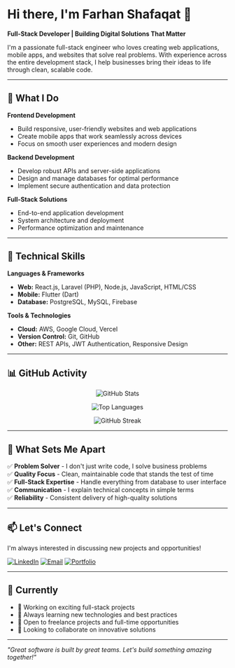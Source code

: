 # Hi there, I'm Farhan Shafaqat 👋

**Full-Stack Developer | Building Digital Solutions That Matter**

I'm a passionate full-stack engineer who loves creating web applications, mobile apps, and websites that solve real problems. With experience across the entire development stack, I help businesses bring their ideas to life through clean, scalable code.

---

## 🚀 What I Do

**Frontend Development**
- Build responsive, user-friendly websites and web applications
- Create mobile apps that work seamlessly across devices
- Focus on smooth user experiences and modern design

**Backend Development**
- Develop robust APIs and server-side applications
- Design and manage databases for optimal performance
- Implement secure authentication and data protection

**Full-Stack Solutions**
- End-to-end application development
- System architecture and deployment
- Performance optimization and maintenance

---

## 💼 Technical Skills

**Languages & Frameworks**
- **Web:** React.js, Laravel (PHP), Node.js, JavaScript, HTML/CSS
- **Mobile:** Flutter (Dart)
- **Database:** PostgreSQL, MySQL, Firebase

**Tools & Technologies**
- **Cloud:** AWS, Google Cloud, Vercel
- **Version Control:** Git, GitHub
- **Other:** REST APIs, JWT Authentication, Responsive Design

---

## 📊 GitHub Activity

<div align="center">

![GitHub Stats](https://github-readme-stats.vercel.app/api?username=faribasra6&show_icons=true&theme=default&hide_border=true&include_all_commits=true&count_private=true)

![Top Languages](https://github-readme-stats.vercel.app/api/top-langs/?username=faribasra6&layout=compact&theme=default&hide_border=true&langs_count=8&exclude_repo=repo1,repo2)

![GitHub Streak](https://github-readme-streak-stats.herokuapp.com/?user=faribasra6&theme=default&hide_border=true)

</div>

---

## 🎯 What Sets Me Apart

✅ **Problem Solver** - I don't just write code, I solve business problems  
✅ **Quality Focus** - Clean, maintainable code that stands the test of time  
✅ **Full-Stack Expertise** - Handle everything from database to user interface  
✅ **Communication** - I explain technical concepts in simple terms  
✅ **Reliability** - Consistent delivery of high-quality solutions  

---

## 📫 Let's Connect

I'm always interested in discussing new projects and opportunities!

[![LinkedIn](https://img.shields.io/badge/LinkedIn-Connect-blue?style=for-the-badge&logo=linkedin)](https://linkedin.com/in/farhan-shafaqat)
[![Email](https://img.shields.io/badge/Email-Contact-red?style=for-the-badge&logo=gmail)](mailto:farhanshafaqatbasra@gmail.com)
[![Portfolio](https://img.shields.io/badge/Portfolio-Visit-green?style=for-the-badge&logo=web)](https://your-portfolio-url.com)

---

## 🌟 Currently

- 🔭 Working on exciting full-stack projects
- 🌱 Always learning new technologies and best practices
- 💼 Open to freelance projects and full-time opportunities
- 🤝 Looking to collaborate on innovative solutions

---

*"Great software is built by great teams. Let's build something amazing together!"*
